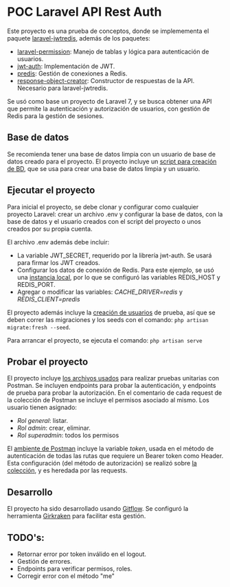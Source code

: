 # POC Laravel API Rest Auth

Este proyecto es una prueba de conceptos, donde se implemementa el paquete [laravel-jwtredis](https://github.com/sametsahindogan/laravel-jwtredis), además de los paquetes:
* [laravel-permission](https://github.com/spatie/laravel-permission): Manejo de tablas y lógica para autenticación de usuarios.
* [jwt-auth](https://github.com/tymondesigns/jwt-auth): Implementación de JWT.
* [predis](https://github.com/nrk/predis): Gestión de conexiones a Redis.
* [response-object-creator](https://github.com/sametsahindogan/response-object-creator): Constructor de respuestas de la API. Necesario para laravel-jwtredis.

Se usó como base un proyecto de Laravel 7, y se busca obtener una API que permite la autenticación y autorización de usuarios, con gestión de Redis para la gestión de sesiones.

## Base de datos

Se recomienda tener una base de datos limpia con un usuario de base de datos creado para el proyecto. El proyecto incluye un [script para creación de BD](documentation/db-setup/DB%20Setup.sql), que se usa para crear una base de datos limpia y un usuario.

## Ejecutar el proyecto

Para inicial el proyecto, se debe clonar y configurar como cualquier proyecto Laravel: crear un archivo .env y configurar la base de datos, con la base de datos y el usuario creados con el script del proyecto o unos creados por su propia cuenta.

El archivo .env además debe incluir:
* La variable JWT_SECRET, requerido por la librería jwt-auth. Se usará para firmar los JWT creados.
* Configurar los datos de conexión de Redis. Para este ejemplo, se usó una [instancia local](documentation/redis/Instalar%20Local.md), por lo que se configuró las variables REDIS_HOST y REDIS_PORT.
* Agregar o modificar las variables: _CACHE_DRIVER=redis_ y _REDIS_CLIENT=predis_

El proyecto además incluye la [creación de usuarios](database/seeds/PermissionsAndUsersSeeder.php) de prueba, así que se deben correr las migraciones y los seeds con el comando: `php artisan migrate:fresh --seed`.

Para arrancar el proyecto, se ejecuta el comando:
`php artisan serve`


## Probar el proyecto
El proyecto incluye [los archivos usados](documentation/postman) para realizar pruebas unitarias con Postman.
Se incluyen endpoints para probar la autenticación, y endpoints de prueba para probar la autorización. En el comentario de cada request de la colección de Postman se incluye el permisos asociado al mismo. Los usuario tienen asignado:
* _Rol general_: listar.
* _Rol admin_: crear, eliminar.
* _Rol superadmin_: todos los permisos

El [ambiente de Postman](documentation/postman/Local%20-%20POC%20Laravel%20Auth.postman_environment.json) incluye la variable _token_, usada en el método de autenticación de todas las rutas que requiere un Bearer token como Header. Esta configuración (del método de autorización) se realizó sobre [la colección](documentation/postman/POC%20Laravel%20Auth.postman_collection.json), y es heredada por las requests. 

## Desarrollo
El proyecto ha sido desarrollado usando [Gitflow](https://datasift.github.io/gitflow/IntroducingGitFlow.html). Se configuró la herramienta [Girkraken](https://support.gitkraken.com/git-workflows-and-extensions/git-flow/) para facilitar esta gestión.

## TODO's:
* Retornar error por token inválido en el logout.
* Gestión de errores.
* Endpoints para verificar permisos, roles.
* Corregir error con el método "me"

